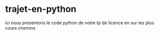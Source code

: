 # trajet-en-python
ici nous presentons le code python de notre tp de licence en sur les plus cours chemins
